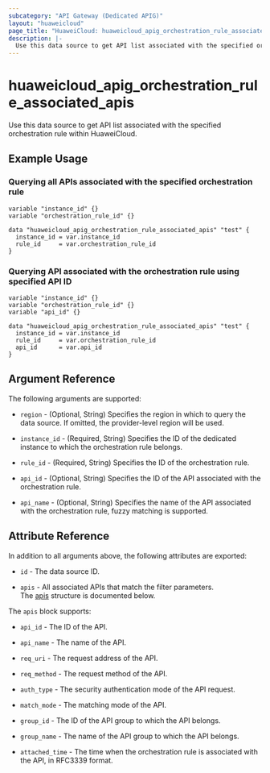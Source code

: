 ```yaml
---
subcategory: "API Gateway (Dedicated APIG)"
layout: "huaweicloud"
page_title: "HuaweiCloud: huaweicloud_apig_orchestration_rule_associated_apis"
description: |-
  Use this data source to get API list associated with the specified orchestration rule within HuaweiCloud.
---
```


# huaweicloud_apig_orchestration_rule_associated_apis

Use this data source to get API list associated with the specified orchestration rule within HuaweiCloud.

## Example Usage

### Querying all APIs associated with the specified orchestration rule

```hcl
variable "instance_id" {}
variable "orchestration_rule_id" {}

data "huaweicloud_apig_orchestration_rule_associated_apis" "test" {
  instance_id = var.instance_id
  rule_id     = var.orchestration_rule_id
}
```

### Querying API associated with the orchestration rule using specified API ID

```hcl
variable "instance_id" {}
variable "orchestration_rule_id" {}
variable "api_id" {}

data "huaweicloud_apig_orchestration_rule_associated_apis" "test" {
  instance_id = var.instance_id
  rule_id     = var.orchestration_rule_id
  api_id      = var.api_id
}
```

## Argument Reference

The following arguments are supported:

* `region` - (Optional, String) Specifies the region in which to query the data source.
  If omitted, the provider-level region will be used.

* `instance_id` - (Required, String) Specifies the ID of the dedicated instance to which the orchestration rule belongs.

* `rule_id` - (Required, String) Specifies the ID of the orchestration rule.

* `api_id` - (Optional, String) Specifies the ID of the API associated with the orchestration rule.

* `api_name` - (Optional, String) Specifies the name of the API associated with the orchestration rule,
  fuzzy matching is supported.

## Attribute Reference

In addition to all arguments above, the following attributes are exported:

* `id` - The data source ID.

* `apis` - All associated APIs that match the filter parameters.  
  The [apis](#orchestration_rule_associated_apis) structure is documented below.

<a name="orchestration_rule_associated_apis"></a>
The `apis` block supports:

* `api_id` - The ID of the API.

* `api_name` - The name of the API.

* `req_uri` - The request address of the API.

* `req_method` - The request method of the API.

* `auth_type` - The security authentication mode of the API request.

* `match_mode` - The matching mode of the API.

* `group_id` - The ID of the API group to which the API belongs.

* `group_name` - The name of the API group to which the API belongs.

* `attached_time` - The time when the orchestration rule is associated with the API, in RFC3339 format.
